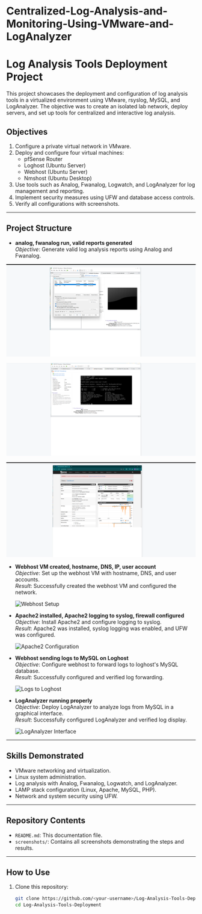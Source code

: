 # Centralized-Log-Analysis-and-Monitoring-Using-VMware-and-LogAnalyzer

# Log Analysis Tools Deployment Project

This project showcases the deployment and configuration of log analysis tools in a virtualized environment using VMware, rsyslog, MySQL, and LogAnalyzer. The objective was to create an isolated lab network, deploy servers, and set up tools for centralized and interactive log analysis.

## Objectives
1. Configure a private virtual network in VMware.
2. Deploy and configure four virtual machines:
   - pfSense Router
   - Loghost (Ubuntu Server)
   - Webhost (Ubuntu Server)
   - Nmshost (Ubuntu Desktop)
3. Use tools such as Analog, Fwanalog, Logwatch, and LogAnalyzer for log management and reporting.
4. Implement security measures using UFW and database access controls.
5. Verify all configurations with screenshots.

---

## Project Structure

- **analog, fwanalog run, valid reports generated**  
  _Objective_: Generate valid log analysis reports using Analog and Fwanalog.  

![Analog Report](analog1.png) 
 


![Analog Report - Example 2](analog2.png) 



![pfSense Router Configuration](pfsense1.png)




- **Webhost VM created, hostname, DNS, IP, user account**  
  _Objective_: Set up the webhost VM with hostname, DNS, and user accounts.  
  _Result_: Successfully created the webhost VM and configured the network.  



  ![Webhost Setup](screenshots/webhost-setup.png)

- **Apache2 installed, Apache2 logging to syslog, firewall configured**  
  _Objective_: Install Apache2 and configure logging to syslog.  
  _Result_: Apache2 was installed, syslog logging was enabled, and UFW was configured. 


 
  ![Apache2 Configuration](screenshots/apache2-config.png)

- **Webhost sending logs to MySQL on Loghost**  
  _Objective_: Configure webhost to forward logs to loghost's MySQL database.  
  _Result_: Successfully configured and verified log forwarding.  


  ![Logs to Loghost](screenshots/logs-to-loghost.png)

- **LogAnalyzer running properly**  
  _Objective_: Deploy LogAnalyzer to analyze logs from MySQL in a graphical interface.  
  _Result_: Successfully configured LogAnalyzer and verified log display. 


 
  ![LogAnalyzer Interface](screenshots/loganalyzer-interface.png)

---

## Skills Demonstrated

- VMware networking and virtualization.
- Linux system administration.
- Log analysis with Analog, Fwanalog, Logwatch, and LogAnalyzer.
- LAMP stack configuration (Linux, Apache, MySQL, PHP).
- Network and system security using UFW.

---

## Repository Contents

- `README.md`: This documentation file.
- `screenshots/`: Contains all screenshots demonstrating the steps and results.

---

## How to Use

1. Clone this repository:
   ```bash
   git clone https://github.com/<your-username>/Log-Analysis-Tools-Deployment.git
   cd Log-Analysis-Tools-Deployment
